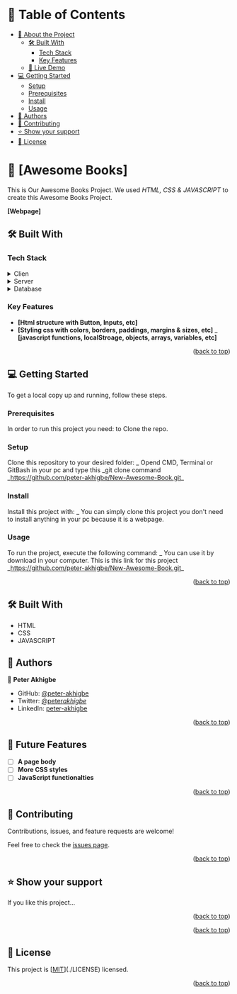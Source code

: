 <a name="readme-top"></a>

<!--
HOW TO USE:
This is an example of how you may give instructions on setting up your project locally.

Modify this file to match your project and remove sections that don't apply.

REQUIRED SECTIONS:
- Table of Contents
- About the Project
  - Built With
  - Live Demo
- Getting Started
- Authors
- Future Features-
 - Mobile version design
- Desktop version design
- Dynamic HTML for featured-speakers

OPTIONAL SECTIONS:
- FAQ

After you're finished please remove all the comments and instructions!
-->

<div align="center">
  <!-- You are encouraged to replace this logo with your own! Otherwise you can also remove it. -->
  <br/>
</div>

<!-- TABLE OF CONTENTS -->

# 📗 Table of Contents

- [📖 About the Project](#about-project)
  - [🛠 Built With](#built-with)
    - [Tech Stack](#tech-stack)
    - [Key Features](#key-features)
  - [🚀 Live Demo](#live-demo)
- [💻 Getting Started](#getting-started)
  - [Setup](#setup)
  - [Prerequisites](#prerequisites)
  - [Install](#install)
  - [Usage](#usage)
- [👥 Authors](#authors)
- [🤝 Contributing](#contributing)
- [⭐️ Show your support](#support)
- [📝 License](#license)

<!-- PROJECT DESCRIPTION -->

# 📖 [Awesome Books] <a name="about-project"></a>

This is Our Awesome Books Project. We used _HTML, CSS & JAVASCRIPT_ to create this Awesome Books Project.

**[Webpage]**

## 🛠 Built With <a name="built-with"></a>

### Tech Stack <a name="tech-stack"></a>

<details>
  <summary>Clien</summary>
  <ul>
    <li><a href="https://www.w3schools.com/html/">HTML</a></li>
     <li><a href="https://www.w3schools.com/css/">CSS</a></li>
     <li><a href="https://www.w3schools.com/css/">Javascript</a></li>
  </ul>
</details>

<details>
  <summary>Server</summary>
  <ul>
    <li>N/A</li>
  </ul>
</details>

<details>
<summary>Database</summary>
  <ul>
    <li>N/A</li>
  </ul>
</details>

<!-- Features -->

### Key Features <a name="key-features"></a>

- **[Html structure with Button, Inputs, etc]**
- **[Styling css with colors, borders, paddings, margins & sizes, etc]**
  \_ **[javascript functions, localStroage, objects, arrays, variables, etc]**

<p align="right">(<a href="#readme-top">back to top</a>)</p>

<!-- GETTING STARTED -->

## 💻 Getting Started <a name="getting-started"></a>

To get a local copy up and running, follow these steps.

### Prerequisites

In order to run this project you need: to Clone the repo.

<!--
Example command:
_git clone _https://github.com/peter-akhigbe/New-Awesome-Book.git_
```sh
 gem install rails
```
 -->

### Setup

Clone this repository to your desired folder:
_ Opend CMD, Terminal or GitBash in your pc and type this
\_git clone command \_https://github.com/peter-akhigbe/New-Awesome-Book.git_

<!--
Example commands:

```sh
  cd my-folder
 _https://github.com/peter-akhigbe/New-Awesome-Book.git
```
--->

### Install

Install this project with:
\_ You can simply clone this project you don't need to install anything in your pc because it is a webpage.

<!--
Example command:

```sh
  cd my-project
  _git clone _https://github.com/peter-akhigbe/New-Awesome-Book.git_
```
--->

### Usage

To run the project, execute the following command:
_ You can use it by download in your computer.
This is this link for this project \_https://github.com/peter-akhigbe/New-Awesome-Book.git_

<!--
Example command:

```sh
  rails server
### Deployment

You can deploy this project using:
Not Yet
<!--
Example:

```sh

```
 -->

<p align="right">(<a href="#readme-top">back to top</a>)</p>

## 🛠 Built With <a name="built-with"></a>

- HTML
- CSS
- JAVASCRIPT

<!-- AUTHORS -->

##  <a name="authors">👥 Authors</a>

👤 **Peter Akhigbe**

- GitHub: [@peter-akhigbe](https://github.com/peter-akhigbe)
- Twitter: [@peter*akhigbe*](https://twitter.com/peter_akhigbe_)
- LinkedIn: [peter-akhigbe](https://linkedin.com/in/peter-akhigbe)

<p align="right">(<a href="#readme-top">back to top</a>)</p>

<!-- FUTURE FEATURES -->

## 🔭 Future Features <a name="future-features"></a>

- [ ] **A page body**
- [ ] **More CSS styles**
- [ ] **JavaScript functionalties**

<p align="right">(<a href="#readme-top">back to top</a>)</p>

<!-- CONTRIBUTING -->

## 🤝 Contributing <a name="contributing"></a>

Contributions, issues, and feature requests are welcome!

Feel free to check the [issues page](../../issues/).

<p align="right">(<a href="#readme-top">back to top</a>)</p>

<!-- SUPPORT -->

## ⭐️ Show your support <a name="support"></a>

If you like this project...

<p align="right">(<a href="#readme-top">back to top</a>)</p>

<!-- ACKNOWLEDGEMENTS -->

<p align="right">(<a href="#readme-top">back to top</a>)</p>

<!-- LICENSE -->

## 📝 License <a name="license"></a>

This project is [[MIT](https://choosealicense.com/licenses/mit/)](./LICENSE) licensed.

<p align="right">(<a href="#readme-top">back to top</a>)</p>
